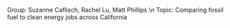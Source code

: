 Group: Suzanne Caflisch, Rachel Lu, Matt Phillips \n
Topic: Comparing fossil fuel to clean energy jobs across California

